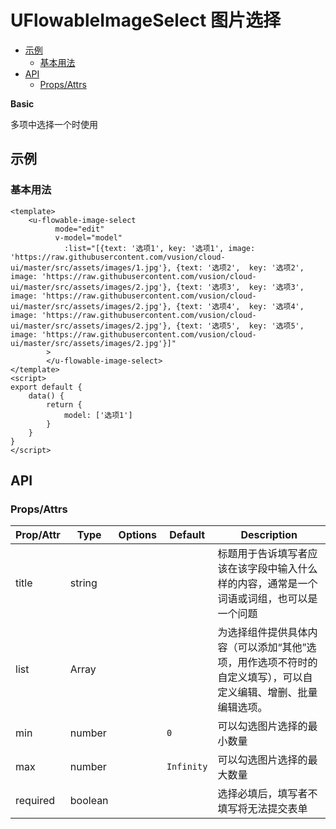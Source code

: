 <!-- 该 README.md 根据 api.yaml 和 docs/*.md 自动生成，为了方便在 GitHub 和 NPM 上查阅。如需修改，请查看源文件 -->

# UFlowableImageSelect 图片选择

- [示例](#示例)
    - [基本用法](#基本用法)
- [API]()
    - [Props/Attrs](#propsattrs)

**Basic**

多项中选择一个时使用

## 示例
### 基本用法

```vue
<template>
    <u-flowable-image-select 
		  mode="edit" 
		  v-model="model"
			:list="[{text: '选项1', key: '选项1', image: 'https://raw.githubusercontent.com/vusion/cloud-ui/master/src/assets/images/1.jpg'}, {text: '选项2',  key: '选项2', image: 'https://raw.githubusercontent.com/vusion/cloud-ui/master/src/assets/images/2.jpg'}, {text: '选项3',  key: '选项3', image: 'https://raw.githubusercontent.com/vusion/cloud-ui/master/src/assets/images/2.jpg'}, {text: '选项4',  key: '选项4', image: 'https://raw.githubusercontent.com/vusion/cloud-ui/master/src/assets/images/2.jpg'}, {text: '选项5',  key: '选项5', image: 'https://raw.githubusercontent.com/vusion/cloud-ui/master/src/assets/images/2.jpg'}]"
		>
		</u-flowable-image-select>
</template>
<script>
export default {
    data() {
        return {
            model: ['选项1']
        }
    }
}
</script>
```

## API
### Props/Attrs

| Prop/Attr | Type | Options | Default | Description |
| --------- | ---- | ------- | ------- | ----------- |
| title | string |  |  | 标题用于告诉填写者应该在该字段中输入什么样的内容，通常是一个词语或词组，也可以是一个问题 |
| list | Array |  |  | 为选择组件提供具体内容（可以添加“其他”选项，用作选项不符时的自定义填写），可以自定义编辑、增删、批量编辑选项。 |
| min | number |  | `0` | 可以勾选图片选择的最小数量 |
| max | number |  | `Infinity` | 可以勾选图片选择的最大数量 |
| required | boolean |  |  | 选择必填后，填写者不填写将无法提交表单 |

